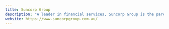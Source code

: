 ```yaml
---
title: Suncorp Group
description: "A leader in financial services, Suncorp Group is the parent company to many familiar brands."
website: https://www.suncorpgroup.com.au/
---
```

